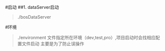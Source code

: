 #启动
##1. dataServer启动
>./bosDataServer

#环境
>./environment 文件指定所在环境（dev,test,pro）,项目启动时会找相应配置文件启动
>主要是为了防止误操作